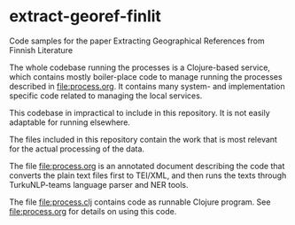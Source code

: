 # extract-georef-finlit

Code samples for the paper Extracting Geographical References from
Finnish Literature

The whole codebase running the processes is a Clojure-based service,
which contains mostly boiler-place code to manage running the
processes described in <file:process.org>. It contains many system-
and implementation specific code related to managing the local
services.

This codebase in impractical to include in this repository. It is not
easily adaptable for running elsewhere.

The files included in this repository contain the work that is most
relevant for the actual processing of the data.

The file <file:process.org> is an annotated document describing the
code that converts the plain text files first to TEI/XML, and then
runs the texts through TurkuNLP-teams language parser and NER tools.

The file <file:process.clj> contains code as runnable Clojure
program. See <file:process.org> for details on using this code.

